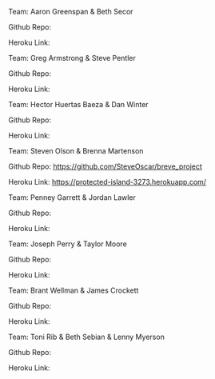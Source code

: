 Team: Aaron Greenspan & Beth Secor

Github Repo:

Heroku Link:


Team: Greg Armstrong & Steve Pentler

Github Repo:

Heroku Link:


Team: Hector Huertas Baeza & Dan Winter

Github Repo:

Heroku Link:


Team: Steven Olson & Brenna Martenson

Github Repo: https://github.com/SteveOscar/breve_project

Heroku Link: https://protected-island-3273.herokuapp.com/


Team: Penney Garrett & Jordan Lawler

Github Repo:

Heroku Link:


Team: Joseph Perry & Taylor Moore

Github Repo:

Heroku Link:


Team: Brant Wellman & James Crockett

Github Repo:

Heroku Link:


Team: Toni Rib & Beth Sebian & Lenny Myerson

Github Repo:

Heroku Link:


